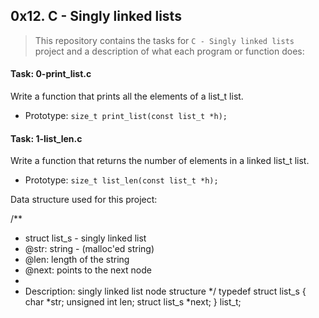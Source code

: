 ## 0x12. C - Singly linked lists

> This repository contains the tasks for `C - Singly linked lists` project and a description of what each program or function does:

#### Task: 0-print_list.c
Write a function that prints all the elements of a list_t list.
* Prototype: `size_t print_list(const list_t *h);`

#### Task: 1-list_len.c
Write a function that returns the number of elements in a linked list_t list.
* Prototype: `size_t list_len(const list_t *h);`



Data structure used for this project:

/**
 * struct list_s - singly linked list
 * @str: string - (malloc'ed string)
 * @len: length of the string
 * @next: points to the next node
 *
 * Description: singly linked list node structure
 */
typedef struct list_s
{
    char *str;
    unsigned int len;
    struct list_s *next;
} list_t;



